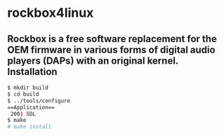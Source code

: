 # rockbox4linux
Rockbox is a free software replacement for the OEM firmware in various forms of digital audio players (DAPs) with an original kernel.
Installation
------------
```bash
$ mkdir build
$ cd build
$ ../tools/configure
==Application==
 200) SDL
$ make
# make install
